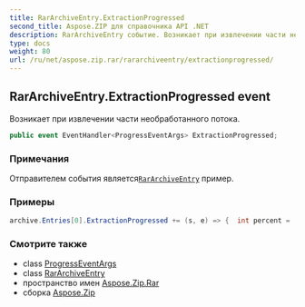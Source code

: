 ```yaml
---
title: RarArchiveEntry.ExtractionProgressed
second_title: Aspose.ZIP для справочника API .NET
description: RarArchiveEntry событие. Возникает при извлечении части необработанного потока.
type: docs
weight: 80
url: /ru/net/aspose.zip.rar/rararchiveentry/extractionprogressed/
---
```

## RarArchiveEntry.ExtractionProgressed event

Возникает при извлечении части необработанного потока.

```csharp
public event EventHandler<ProgressEventArgs> ExtractionProgressed;
```

### Примечания

Отправителем события является[`RarArchiveEntry`](../) пример.

### Примеры

```csharp
archive.Entries[0].ExtractionProgressed += (s, e) => {  int percent = (int)((100 * e.ProceededBytes) / ((RarArchiveEntry)s).UncompressedSize); };
```

### Смотрите также

* class [ProgressEventArgs](../../../aspose.zip/progresseventargs/)
* class [RarArchiveEntry](../)
* пространство имен [Aspose.Zip.Rar](../../rararchiveentry/)
* сборка [Aspose.Zip](../../../)


